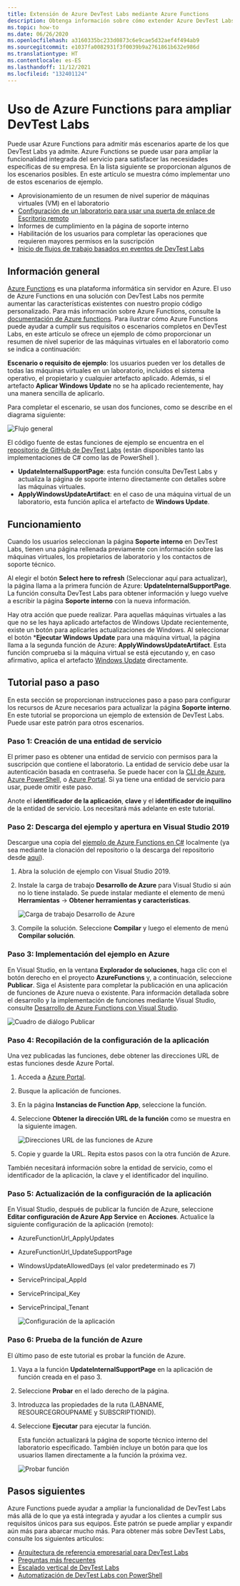 ```yaml
---
title: Extensión de Azure DevTest Labs mediante Azure Functions
description: Obtenga información sobre cómo extender Azure DevTest Labs mediante Azure Functions.
ms.topic: how-to
ms.date: 06/26/2020
ms.openlocfilehash: a3160335bc233d0873c6e9cae5d32aef4f494ab9
ms.sourcegitcommit: e1037fa0082931f3f0039b9a2761861b632e986d
ms.translationtype: HT
ms.contentlocale: es-ES
ms.lasthandoff: 11/12/2021
ms.locfileid: "132401124"
---
```

# <a name="use-azure-functions-to-extend-devtest-labs"></a>Uso de Azure Functions para ampliar DevTest Labs
Puede usar Azure Functions para admitir más escenarios aparte de los que DevTest Labs ya admite. Azure Functions se puede usar para ampliar la funcionalidad integrada del servicio para satisfacer las necesidades específicas de su empresa. En la lista siguiente se proporcionan algunos de los escenarios posibles. En este artículo se muestra cómo implementar uno de estos escenarios de ejemplo.

- Aprovisionamiento de un resumen de nivel superior de máquinas virtuales (VM) en el laboratorio
- [Configuración de un laboratorio para usar una puerta de enlace de Escritorio remoto](configure-lab-remote-desktop-gateway.md)
- Informes de cumplimiento en la página de soporte interno
- Habilitación de los usuarios para completar las operaciones que requieren mayores permisos en la suscripción
- [Inicio de flujos de trabajo basados en eventos de DevTest Labs](https://github.com/RogerBestMsft/DTL-SecureArtifactData)

## <a name="overview"></a>Información general
[Azure Functions](../azure-functions/functions-overview.md) es una plataforma informática sin servidor en Azure. El uso de Azure Functions en una solución con DevTest Labs nos permite aumentar las características existentes con nuestro propio código personalizado. Para más información sobre Azure Functions, consulte la [documentación de Azure functions](../azure-functions/functions-overview.md). Para ilustrar cómo Azure Functions puede ayudar a cumplir sus requisitos o escenarios completos en DevTest Labs, en este artículo se ofrece un ejemplo de cómo proporcionar un resumen de nivel superior de las máquinas virtuales en el laboratorio como se indica a continuación:

**Escenario o requisito de ejemplo**: los usuarios pueden ver los detalles de todas las máquinas virtuales en un laboratorio, incluidos el sistema operativo, el propietario y cualquier artefacto aplicado.  Además, si el artefacto **Aplicar Windows Update** no se ha aplicado recientemente, hay una manera sencilla de aplicarlo.

Para completar el escenario, se usan dos funciones, como se describe en el diagrama siguiente:  

![Flujo general](./media/extend-devtest-labs-azure-functions/flow.png)

El código fuente de estas funciones de ejemplo se encuentra en el [repositorio de GitHub de DevTest Labs](https://github.com/Azure/azure-devtestlab/tree/master/samples/DevTestLabs/AzureFunctions) (están disponibles tanto las implementaciones de C# como las de PowerShell ).

- **UpdateInternalSupportPage**: esta función consulta DevTest Labs y actualiza la página de soporte interno directamente con detalles sobre las máquinas virtuales.
- **ApplyWindowsUpdateArtifact**: en el caso de una máquina virtual de un laboratorio, esta función aplica el artefacto de **Windows Update**.

## <a name="how-it-works"></a>Funcionamiento
Cuando los usuarios seleccionan la página **Soporte interno** en DevTest Labs, tienen una página rellenada previamente con información sobre las máquinas virtuales, los propietarios de laboratorio y los contactos de soporte técnico.  

Al elegir el botón **Select here to refresh** (Seleccionar aquí para actualizar), la página llama a la primera función de Azure: **UpdateInternalSupportPage**. La función consulta DevTest Labs para obtener información y luego vuelve a escribir la página **Soporte interno** con la nueva información.

Hay otra acción que puede realizar. Para aquellas máquinas virtuales a las que no se les haya aplicado artefactos de Windows Update recientemente, existe un botón para aplicarles actualizaciones de Windows. Al seleccionar el botón ***Ejecutar Windows Update** para una máquina virtual, la página llama a la segunda función de Azure: **ApplyWindowsUpdateArtifact**. Esta función comprueba si la máquina virtual se está ejecutando y, en caso afirmativo, aplica el artefacto [Windows Update](https://github.com/Azure/azure-devtestlab/tree/master/Artifacts/windows-install-windows-updates) directamente.

## <a name="step-by-step-walkthrough"></a>Tutorial paso a paso
En esta sección se proporcionan instrucciones paso a paso para configurar los recursos de Azure necesarios para actualizar la página **Soporte interno**. En este tutorial se proporciona un ejemplo de extensión de DevTest Labs. Puede usar este patrón para otros escenarios.

### <a name="step-1-create-a-service-principal"></a>Paso 1: Creación de una entidad de servicio 
El primer paso es obtener una entidad de servicio con permisos para la suscripción que contiene el laboratorio. La entidad de servicio debe usar la autenticación basada en contraseña. Se puede hacer con la [CLI de Azure](/cli/azure/create-an-azure-service-principal-azure-cli), [Azure PowerShell](/powershell/azure/create-azure-service-principal-azureps), o [Azure Portal](../active-directory/develop/howto-create-service-principal-portal.md). Si ya tiene una entidad de servicio para usar, puede omitir este paso.

Anote el **identificador de la aplicación**, **clave** y el **identificador de inquilino** de la entidad de servicio. Los necesitará más adelante en este tutorial. 

### <a name="step-2-download-the-sample-and-open-in-visual-studio-2019"></a>Paso 2: Descarga del ejemplo y apertura en Visual Studio 2019
Descargue una copia del [ejemplo de Azure Functions en C#](https://github.com/Azure/azure-devtestlab/tree/master/samples/DevTestLabs/AzureFunctions/CSharp) localmente (ya sea mediante la clonación del repositorio o la descarga del repositorio desde [aquí](https://github.com/Azure/azure-devtestlab/archive/master.zip)).  

1. Abra la solución de ejemplo con Visual Studio 2019.  
1. Instale la carga de trabajo **Desarrollo de Azure** para Visual Studio si aún no lo tiene instalado. Se puede instalar mediante el elemento de menú **Herramientas** -> **Obtener herramientas y características**.

    ![Carga de trabajo Desarrollo de Azure](./media/extend-devtest-labs-azure-functions/azure-development-workload-vs.png)
1. Compile la solución. Seleccione **Compilar** y luego el elemento de menú **Compilar solución**.

### <a name="step-3-deploy-the-sample-to-azure"></a>Paso 3: Implementación del ejemplo en Azure
En Visual Studio, en la ventana **Explorador de soluciones**, haga clic con el botón derecho en el proyecto **AzureFunctions** y, a continuación, seleccione **Publicar**. Siga el Asistente para completar la publicación en una aplicación de funciones de Azure nueva o existente. Para información detallada sobre el desarrollo y la implementación de funciones mediante Visual Studio, consulte [Desarrollo de Azure Functions con Visual Studio](../azure-functions/functions-develop-vs.md).

![Cuadro de diálogo Publicar](./media/extend-devtest-labs-azure-functions/publish-dialog.png)


### <a name="step-4--gather-application-settings"></a>Paso 4: Recopilación de la configuración de la aplicación
Una vez publicadas las funciones, debe obtener las direcciones URL de estas funciones desde Azure Portal. 

1. Acceda a [Azure Portal](https://portal.azure.com). 
1. Busque la aplicación de funciones.
1. En la página **Instancias de Function App**, seleccione la función. 
1. Seleccione **Obtener la dirección URL de la función** como se muestra en la siguiente imagen. 

    ![Direcciones URL de las funciones de Azure](./media/extend-devtest-labs-azure-functions/function-url.png)
4. Copie y guarde la URL. Repita estos pasos con la otra función de Azure. 

También necesitará información sobre la entidad de servicio, como el identificador de la aplicación, la clave y el identificador del inquilino.


### <a name="step-5--update-application-settings"></a>Paso 5: Actualización de la configuración de la aplicación
En Visual Studio, después de publicar la función de Azure, seleccione **Editar configuración de Azure App Service** en **Acciones**. Actualice la siguiente configuración de la aplicación (remoto):

- AzureFunctionUrl_ApplyUpdates
- AzureFunctionUrl_UpdateSupportPage
- WindowsUpdateAllowedDays (el valor predeterminado es 7)
- ServicePrincipal_AppId
- ServicePrincipal_Key
- ServicePrincipal_Tenant

    ![Configuración de la aplicación](./media/extend-devtest-labs-azure-functions/application-settings.png)

### <a name="step-6-test-the-azure-function"></a>Paso 6: Prueba de la función de Azure
El último paso de este tutorial es probar la función de Azure.  

1. Vaya a la función **UpdateInternalSupportPage** en la aplicación de función creada en el paso 3. 
1. Seleccione **Probar** en el lado derecho de la página. 
1. Introduzca las propiedades de la ruta (LABNAME, RESOURCEGROUPNAME y SUBSCRIPTIONID).
1. Seleccione **Ejecutar** para ejecutar la función.  

    Esta función actualizará la página de soporte técnico interno del laboratorio especificado. También incluye un botón para que los usuarios llamen directamente a la función la próxima vez.

    ![Probar función](./media/extend-devtest-labs-azure-functions/test-function.png)

## <a name="next-steps"></a>Pasos siguientes
Azure Functions puede ayudar a ampliar la funcionalidad de DevTest Labs más allá de lo que ya está integrada y ayudar a los clientes a cumplir sus requisitos únicos para sus equipos. Este patrón se puede ampliar y expandir aún más para abarcar mucho más.  Para obtener más sobre DevTest Labs, consulte los siguientes artículos: 

- [Arquitectura de referencia empresarial para DevTest Labs](devtest-lab-reference-architecture.md)
- [Preguntas más frecuentes](devtest-lab-faq.yml)
- [Escalado vertical de DevTest Labs](devtest-lab-guidance-scale.md)
- [Automatización de DevTest Labs con PowerShell](https://github.com/Azure/azure-devtestlab/tree/master/samples/DevTestLabs/Modules/Library/Tests)
